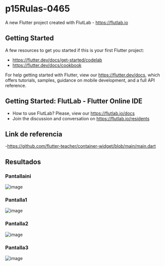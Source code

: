 # p15Rulas-0465

A new Flutter project created with FlutLab - https://flutlab.io

## Getting Started

A few resources to get you started if this is your first Flutter project:

- https://flutter.dev/docs/get-started/codelab
- https://flutter.dev/docs/cookbook

For help getting started with Flutter, view our
https://flutter.dev/docs, which offers tutorials,
samples, guidance on mobile development, and a full API reference.

## Getting Started: FlutLab - Flutter Online IDE

- How to use FlutLab? Please, view our https://flutlab.io/docs
- Join the discussion and conversation on https://flutlab.io/residents

## Link de referencia
-https://github.com/flutter-teacher/container-widget/blob/main/main.dart

## Resultados
### Pantallaini
![image](https://github.com/BerthaAreliFuentesRodriguez/p15-Rutas2-6J/assets/143548448/1976619b-921c-417e-9f79-942269efbb3a)
### Pantalla1
![image](https://github.com/BerthaAreliFuentesRodriguez/p15-Rutas2-6J/assets/143548448/438923fb-a568-4aa6-b6a7-4049333786cd)
### Pantalla2
![image](https://github.com/BerthaAreliFuentesRodriguez/p15-Rutas2-6J/assets/143548448/1f188507-17bd-46a6-9061-9eba2c0b7fc1)
### Pantalla3
![image](https://github.com/BerthaAreliFuentesRodriguez/p15-Rutas2-6J/assets/143548448/bf4ca0a3-4ed6-412f-a8ff-d8b086d7e6cd)

